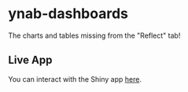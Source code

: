 # ynab-dashboards
The charts and tables missing from the "Reflect" tab!

## Live App
You can interact with the Shiny app [here](https://mattyorkilous.shinyapps.io/ynab_dashboards/).
